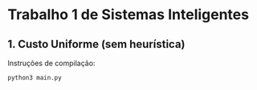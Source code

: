 # Trabalho 1 de Sistemas Inteligentes

## 1. Custo Uniforme (sem heurística)

Instruções de compilação:

`python3 main.py`
